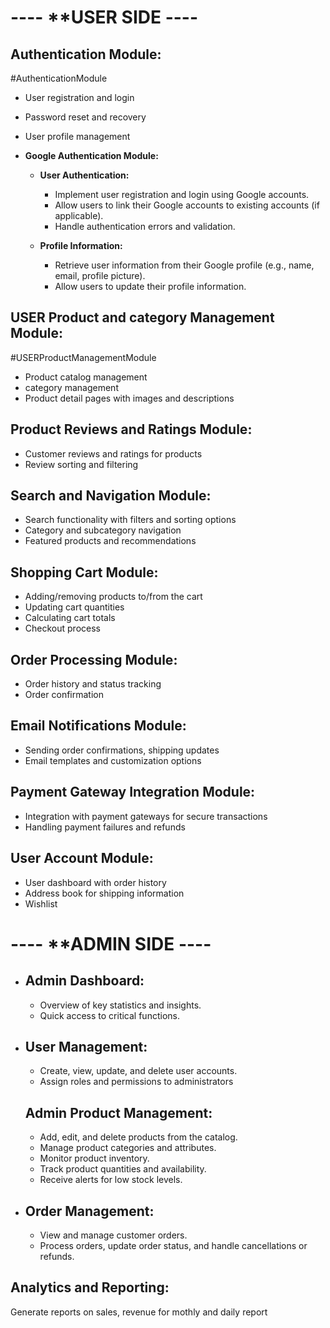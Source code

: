 
# ----  **USER SIDE   ----

## **Authentication Module**:
#AuthenticationModule
- User registration and login
- Password reset and recovery
- User profile management
- **Google Authentication Module:**

	- **User Authentication:**
	    
	    - Implement user registration and login using Google accounts.
	    - Allow users to link their Google accounts to existing accounts (if applicable).
	    - Handle authentication errors and validation.
	    
	- **Profile Information:**
	    
	    - Retrieve user information from their Google profile (e.g., name, email, profile picture).
	    - Allow users to update their profile information.


## **USER Product and category  Management Module**:
#USERProductManagementModule

- Product catalog management
- category management
- Product detail pages with images and descriptions


## **Product Reviews and Ratings Module**:

- Customer reviews and ratings for products
- Review sorting and filtering


## **Search and Navigation Module**:

- Search functionality with filters and sorting options
- Category and subcategory navigation
- Featured products and recommendations


## **Shopping Cart Module**:

- Adding/removing products to/from the cart
- Updating cart quantities
- Calculating cart totals 
- Checkout process


## **Order Processing Module**:

- Order history and status tracking
- Order confirmation


## **Email Notifications Module**:

- Sending order confirmations, shipping updates
- Email templates and customization options


## **Payment Gateway Integration Module**:

- Integration with payment gateways for secure transactions
- Handling payment failures and refunds


## **User Account Module**:

- User dashboard with order history
- Address book for shipping information
- Wishlist 


# ----  **ADMIN SIDE   ----


- ## **Admin Dashboard:**
    
    - Overview of key statistics and insights.
    - Quick access to critical functions.


- ## **User Management:**
    
    - Create, view, update, and delete user accounts.
    - Assign roles and permissions to administrators 


  ## **Admin Product Management:**
    
    - Add, edit, and delete products from the catalog.
    - Manage product categories and attributes.
    - Monitor product inventory.
    - Track product quantities and availability.
    - Receive alerts for low stock levels.


- ## **Order Management:**
    
    - View and manage customer orders.
    - Process orders, update order status, and handle cancellations or refunds.


## Analytics and Reporting:
  Generate reports on sales, revenue for mothly and daily report